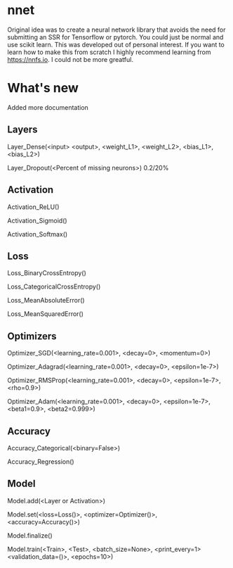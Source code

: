 # nnet
Original idea was to create a neural network library that avoids the need for submitting an SSR for Tensorflow or pytorch.
You could just be normal and use scikit learn. This was developed out of personal interest.
If you want to learn how to make this from scratch I highly recommend learning from https://nnfs.io. I could not be more greatful.

# What's new
Added more documentation

## Layers
Layer_Dense(\<input> \<output>, <weight_L1>, <weight_L2>, <bias_L1>, <bias_L2>)

Layer_Dropout(\<Percent of missing neurons>) 0.2/20%

## Activation

Activation_ReLU()

Activation_Sigmoid()

Activation_Softmax()

## Loss
Loss_BinaryCrossEntropy()

Loss_CategoricalCrossEntropy()

Loss_MeanAbsoluteError()

Loss_MeanSquaredError()

## Optimizers
Optimizer_SGD(<learning_rate=0.001>, <decay=0>, <momentum=0>)

Optimizer_Adagrad(<learning_rate=0.001>, <decay=0>, <epsilon=1e-7>)

Optimizer_RMSProp(<learning_rate=0.001>, <decay=0>, <epsilon=1e-7>, <rho=0.9>)

Optimizer_Adam(<learning_rate=0.001>, <decay=0>, <epsilon=1e-7>, <beta1=0.9>, <beta2=0.999>)

## Accuracy
Accuracy_Categorical(<binary=False>)

Accuracy_Regression()

## Model
Model.add(\<Layer or Activation>)

Model.set(<loss=Loss()>, <optimizer=Optimizer()>, <accuracy=Accuracy()>)

Model.finalize()

Model.train(\<Train>, \<Test>, <batch_size=None>, <print_every=1> <validation_data=()>, <epochs=10>)
